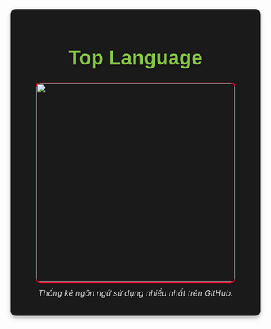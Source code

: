 <div align="center" style="background-color: #1a1a1a; padding: 20px; border-radius: 10px; max-width: 600px; margin: auto; box-shadow: 0 4px 8px rgba(0, 0, 0, 0.3);">

  <h1 style="color:#87C647; font-family: Verdana, sans-serif; font-size: 2.5rem; text-shadow: 2px 2px 4px rgba(0, 0, 0, 0.3);">
    Top Language
  </h1>

  <img src="https://github-readme-stats.vercel.app/api/top-langs/?username=1337DaKL&layout=donut&theme=radical&title_color=EB0029&text_color=87C647" alt="Top Langs" width="400" style="border: 2px solid #EB0029; border-radius: 10px;">
  
  <p style="color: #ddd; font-size: 1rem; font-style: italic; margin-top: 10px;">
    Thống kê ngôn ngữ sử dụng nhiều nhất trên GitHub.
  </p>

</div>
